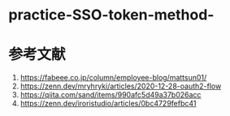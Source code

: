 # practice-SSO-token-method-

# 参考文献
1. https://fabeee.co.jp/column/employee-blog/mattsun01/
2. https://zenn.dev/mryhryki/articles/2020-12-28-oauth2-flow
3. https://qiita.com/sand/items/990afc5d49a37b026acc
4. https://zenn.dev/iroristudio/articles/0bc4729fefbc41
